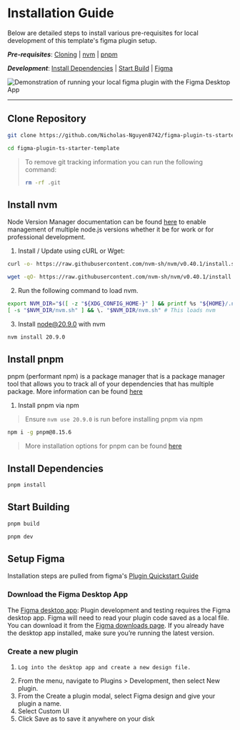 # Installation Guide

Below are detailed steps to install various pre-requisites for local development of this template's figma plugin setup.

_**Pre-requisites**_: [Cloning](#clone-repository) | [nvm](#install-nvm) | [pnpm](#install-pnpm)

_**Development**_: [Install Dependencies](#install-dependencies) | [Start Build](#start-building) | [Figma](#setup-figma)

![Demonstration of running your local figma plugin with the Figma Desktop App](./assets/figma-installation.gif)

____

## Clone Repository

```bash
git clone https://github.com/Nicholas-Nguyen8742/figma-plugin-ts-starter-template.git

```

```bash
cd figma-plugin-ts-starter-template
```

> To remove git tracking information you can run the following command:
> ```bash
> rm -rf .git
> ```

## Install nvm

Node Version Manager documentation can be found [here](https://github.com/nvm-sh/nvm) to enable management of multiple node.js versions whether it be for work or for professional development.

1. Install / Update using cURL or Wget:

```bash
curl -o- https://raw.githubusercontent.com/nvm-sh/nvm/v0.40.1/install.sh | bash
```

```bash
wget -qO- https://raw.githubusercontent.com/nvm-sh/nvm/v0.40.1/install.sh | bash
```

2. Run the following command to load nvm.

```bash
export NVM_DIR="$([ -z "${XDG_CONFIG_HOME-}" ] && printf %s "${HOME}/.nvm" || printf %s "${XDG_CONFIG_HOME}/nvm")"
[ -s "$NVM_DIR/nvm.sh" ] && \. "$NVM_DIR/nvm.sh" # This loads nvm
```

3. Install node@20.9.0 with nvm

```bash
nvm install 20.9.0
```

## Install pnpm

pnpm (performant npm) is a package manager that is a package manager tool that allows you to track all of your dependencies that has multiple package. More information can be found [here](https://pnpm.io/)

1. Install pnpm via npm

> Ensure `nvm use 20.9.0` is run before installing pnpm via npm

```bash
npm i -g pnpm@8.15.6
```

> More installation options for pnpm can be found [here](https://pnpm.io/installation#using-a-standalone-script)

## Install Dependencies

```bash
pnpm install
```

## Start Building
```bash
pnpm build

pnpm dev
```

## Setup Figma

Installation steps are pulled from figma's [Plugin Quickstart Guide](https://www.figma.com/plugin-docs/plugin-quickstart-guide/)

### Download the Figma Desktop App

The [Figma desktop app](https://www.figma.com/downloads/): Plugin development and testing requires the Figma desktop app. Figma will need to read your plugin code saved as a local file. You can download it from the [Figma downloads page](https://www.figma.com/downloads/). If you already have the desktop app installed, make sure you’re running the latest version.

### Create a new plugin

1.     Log into the desktop app and create a new design file.
1. From the menu, navigate to Plugins > Development, then select New plugin.
1. From the Create a plugin modal, select Figma design and give your plugin a name.
1. Select Custom UI
1. Click Save as to save it anywhere on your disk
